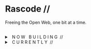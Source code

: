 
# Rascode //

Freeing the Open Web, one bit at a time. 

<br />

<details>
  <summary> &nbsp; N O W &nbsp; B U I L D I N G &nbsp;// </summary>
  <br/>
  <ul>
    <li>[ ] My client-facing branding + marketing consulting site (rascode.io)</li>
    <li>[ ] My developer-focused blog (rascode.dev)</li>
    <li>[ ] My personal-brand website that will serve as a roll-up for pretty much everything I am / think / write + do (justinrascoe.com)</li>
  </ul>
</details>

<details>
  <summary> &nbsp; C  U  R  R  E  N  T  L  Y &nbsp;// </summary>
  <br/>
  <p>I'm looking to collaborate with others in the Web3 space since I beleieve Web3 is the future we should learn and build together.  If that's you, feel free to shoot me a note 📧 collab@rascode.dev.</p>
  <br/>
  
</details>



<!--
**rascode/rascode** is a ✨ _special_ ✨ repository because its `README.md` (this file) appears on your GitHub profile.

Here are some ideas to get you started:

- 🔭 I’m currently working on ...
- 🌱 I’m currently learning ...
- 👯 I’m looking to collaborate on ...
- 🤔 I’m looking for help with ...
- 💬 Ask me about ...
- 📫 How to reach me: ...
- 😄 Pronouns: ...
- ⚡ Fun fact: ...
-->
